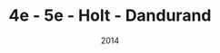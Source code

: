 ---
title: 4e - 5e - Holt - Dandurand
date: '2014'
type: ruelle_verte
district: 'Rosemont'
fill: [{"lat":45.54863,"lng":-73.581119},{"lat":45.549175,"lng":-73.580765},{"lat":45.548457,"lng":-73.578378},{"lat":45.547905,"lng":-73.578705}]
---